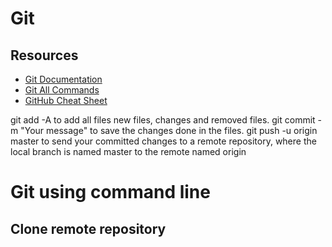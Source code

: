 # Git

## Resources
* [Git Documentation](https://git-scm.com/docs)
* [Git All Commands](https://git-scm.com/docs/git)
* [GitHub Cheat Sheet](https://training.github.com/downloads/github-git-cheat-sheet/)

git add -A to add all files new files, changes and removed files.
git commit -m "Your message" to save the changes done in the files.
git push -u origin master to send your committed changes to a remote repository, where the local branch is named master to the remote named origin

# Git using command line

## Clone remote repository

